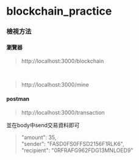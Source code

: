 # blockchain_practice

### 檢視方法
#### 瀏覽器
> http://localhost:3000/blockchain
<br>

> http://localhost:3000/mine

#### postman
> http://localhost:3000/transaction

並在body中send交易資料即可
>   "amount": 35,
<br>   "sender": "FASD0FS0FFSD2156F1RLK6",
<br>   "recipient": "0RFRAFG962FDG13MNLOED9"
